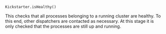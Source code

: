 


`Kickstarter.isHealthy()`

This checks that all processes belonging to a running cluster are
healthy. To this end, other dispatchers are contacted as necessary.
At this stage it is only checked that the processes are still up and
running.

